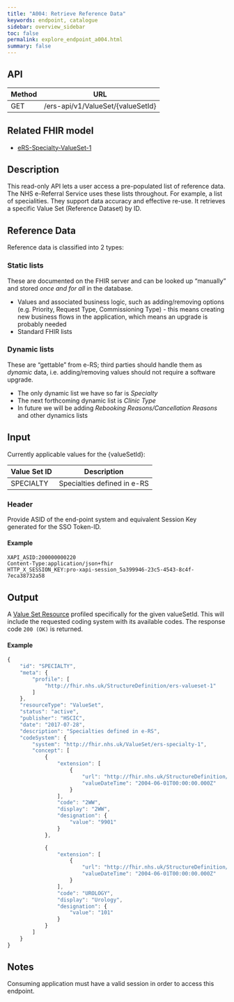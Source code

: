 ```yaml
---
title: "A004: Retrieve Reference Data"
keywords: endpoint, catalogue
sidebar: overview_sidebar
toc: false
permalink: explore_endpoint_a004.html
summary: false
---
```


## API

| Method | URL |
| -------------| --- |
| GET | /ers-api/v1/ValueSet/{valueSetId}

## Related FHIR model

* [eRS-Specialty-ValueSet-1](https://data.developer.nhs.uk/specifications/eRS-draftd/Profile.Valueset/ers-specialty-valueset-1.html)

## Description
This read-only API lets a user access a pre-populated list of reference data. The NHS e-Referral Service uses these lists throughout. For example, a list of specialities. They support data accuracy and effective re-use. It retrieves a specific Value Set (Reference Dataset) by ID.

## Reference Data
Reference data is classified into 2 types:

### Static lists
These are documented on the FHIR server and can be looked up “manually” and stored _once and for all_ in the database.

* Values and associated business logic, such as adding/removing options (e.g. Priority, Request Type, Commissioning Type) - this means creating new business flows in the application, which means an upgrade is probably needed
* Standard FHIR lists

### Dynamic lists
These are “gettable” from e-RS; third parties should handle them as _dynamic_ data, i.e. adding/removing values should not require a software upgrade.

* The only dynamic list we have so far is _Specialty_
* The next forthcoming dynamic list is _Clinic Type_
* In future we will be adding _Rebooking Reasons/Cancellation Reasons_ and other dynamics lists

## Input
Currently applicable values for the {valueSetId}:

|Value Set ID|Description|
|---|---|
|SPECIALTY|Specialties defined in e-RS|

### Header
Provide ASID of the end-point system and equivalent Session Key generated for the SSO Token-ID.

#### Example
```http
XAPI_ASID:200000000220
Content-Type:application/json+fhir
HTTP_X_SESSION_KEY:pro-xapi-session_5a399946-23c5-4543-8c4f-7eca38732a58
```

## Output
A [Value Set Resource](explore_models.html) profiled specifically for the given valueSetId. This will include the requested coding system with its available codes. The response code `200 (OK)` is returned.

#### Example
```javascript
{
    "id": "SPECIALTY",
    "meta": {
        "profile": [
            "http://fhir.nhs.uk/StructureDefinition/ers-valueset-1"
        ]
    },
    "resourceType": "ValueSet",
    "status": "active",
    "publisher": "HSCIC",
    "date": "2017-07-28",
    "description": "Specialties defined in e-RS",
    "codeSystem": {
        "system": "http://fhir.nhs.uk/ValueSet/ers-specialty-1",
        "concept": [
            {
                "extension": [
                    {
                        "url": "http://fhir.nhs.uk/StructureDefinition/extension-ers-effectivefromdate-1",
                        "valueDateTime": "2004-06-01T00:00:00.000Z"
                    }
                ],
                "code": "2WW",
                "display": "2WW",
                "designation": {
                    "value": "9901"
                }
            },

            {
                "extension": [
                    {
                        "url": "http://fhir.nhs.uk/StructureDefinition/extension-ers-effectivefromdate-1",
                        "valueDateTime": "2004-06-01T00:00:00.000Z"
                    }
                ],
                "code": "UROLOGY",
                "display": "Urology",
                "designation": {
                    "value": "101"
                }
            }
        ]
    }
}
```

<!--## Code Sample
Code snippets taken from the consumer example. See [Code Samples](develop_code_samples.html) for further details.

```javascript
angular.module('ers-consumer-exampleApp')
  .service('referenceDataService', function ($q, $resource, config, session) {

    function getRefData(valueSetId) {
        var deferred = $q.defer();
        var sessionId = session.getId();

        var headersJson = {};
        headersJson[config.asidHeader] = config.asid;
        headersJson[config.sessionIdHeader] = sessionId;

        var refData = $resource(config.baseUrl + '/v1/ValueSet/' + valueSetId,
            null,
            {get: {method: 'GET', headers: headersJson}}
        );
        refData.get(function(data) {
            deferred.resolve(data);
        }, function() {
            deferred.reject();
        });

        return deferred.promise;
    }

    return {
        getRefData: getRefData
    };
  });
```-->

## Notes
Consuming application must have a valid session in order to access this endpoint.
